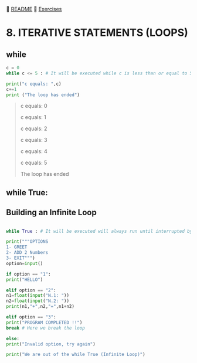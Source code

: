 :page_with_curl: [README](../README.md) :pencil: [Exercises](/tests/indicetests.md)

# 8. ITERATIVE STATEMENTS (LOOPS)

## while

````python
c = 0
while c <= 5 : # It will be executed while c is less than or equal to 5

print("c equals: ",c)
c+=1
print ("The loop has ended")
`````

>c equals: 0
>
>c equals: 1
>
>c equals: 2
>
>c equals: 3
>
>c equals: 4
>
>c equals: 5
>
>The loop has ended

## while True:
## Building an Infinite Loop

````python

while True : # It will be executed will always run until interrupted by the sentence (break)

print("""OPTIONS
1- GREET
2- ADD 2 Numbers
3- EXIT""")
option=input()

if option == "1":
print("HELLO")

elif option == "2":
n1=float(input("N.1: "))
n2=float(input("N.2: "))
print(n1,"+",n2,"=",n1+n2)

elif option == "3":
print("PROGRAM COMPLETED !!")
break # Here we break the loop

else:
print("Invalid option, try again")

print("We are out of the while True (Infinite Loop)")
`````

